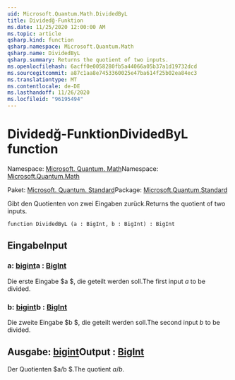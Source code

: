 ```yaml
---
uid: Microsoft.Quantum.Math.DividedByL
title: Dividedğ-Funktion
ms.date: 11/25/2020 12:00:00 AM
ms.topic: article
qsharp.kind: function
qsharp.namespace: Microsoft.Quantum.Math
qsharp.name: DividedByL
qsharp.summary: Returns the quotient of two inputs.
ms.openlocfilehash: 6acff0e0058280fb5a44066a05b37a1d19732dcd
ms.sourcegitcommit: a87c1aa8e7453360025e47ba614f25b02ea84ec3
ms.translationtype: MT
ms.contentlocale: de-DE
ms.lasthandoff: 11/26/2020
ms.locfileid: "96195494"
---
```

# <a name="dividedbyl-function"></a><span data-ttu-id="0fc6b-102">Dividedğ-Funktion</span><span class="sxs-lookup"><span data-stu-id="0fc6b-102">DividedByL function</span></span>

<span data-ttu-id="0fc6b-103">Namespace: [Microsoft. Quantum. Math](xref:Microsoft.Quantum.Math)</span><span class="sxs-lookup"><span data-stu-id="0fc6b-103">Namespace: [Microsoft.Quantum.Math](xref:Microsoft.Quantum.Math)</span></span>

<span data-ttu-id="0fc6b-104">Paket: [Microsoft. Quantum. Standard](https://nuget.org/packages/Microsoft.Quantum.Standard)</span><span class="sxs-lookup"><span data-stu-id="0fc6b-104">Package: [Microsoft.Quantum.Standard](https://nuget.org/packages/Microsoft.Quantum.Standard)</span></span>


<span data-ttu-id="0fc6b-105">Gibt den Quotienten von zwei Eingaben zurück.</span><span class="sxs-lookup"><span data-stu-id="0fc6b-105">Returns the quotient of two inputs.</span></span>

```qsharp
function DividedByL (a : BigInt, b : BigInt) : BigInt
```


## <a name="input"></a><span data-ttu-id="0fc6b-106">Eingabe</span><span class="sxs-lookup"><span data-stu-id="0fc6b-106">Input</span></span>

### <a name="a--bigint"></a><span data-ttu-id="0fc6b-107">a: [bigint](xref:microsoft.quantum.lang-ref.bigint)</span><span class="sxs-lookup"><span data-stu-id="0fc6b-107">a : [BigInt](xref:microsoft.quantum.lang-ref.bigint)</span></span>

<span data-ttu-id="0fc6b-108">Die erste Eingabe $a $, die geteilt werden soll.</span><span class="sxs-lookup"><span data-stu-id="0fc6b-108">The first input $a$ to be divided.</span></span>


### <a name="b--bigint"></a><span data-ttu-id="0fc6b-109">b: [bigint](xref:microsoft.quantum.lang-ref.bigint)</span><span class="sxs-lookup"><span data-stu-id="0fc6b-109">b : [BigInt](xref:microsoft.quantum.lang-ref.bigint)</span></span>

<span data-ttu-id="0fc6b-110">Die zweite Eingabe $b $, die geteilt werden soll.</span><span class="sxs-lookup"><span data-stu-id="0fc6b-110">The second input $b$ to be divided.</span></span>



## <a name="output--bigint"></a><span data-ttu-id="0fc6b-111">Ausgabe: [bigint](xref:microsoft.quantum.lang-ref.bigint)</span><span class="sxs-lookup"><span data-stu-id="0fc6b-111">Output : [BigInt](xref:microsoft.quantum.lang-ref.bigint)</span></span>

<span data-ttu-id="0fc6b-112">Der Quotienten $a/b $.</span><span class="sxs-lookup"><span data-stu-id="0fc6b-112">The quotient $a / b$.</span></span>
